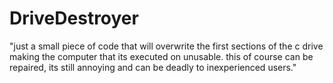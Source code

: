 # DriveDestroyer
"just a small piece of code that will overwrite the first sections of the c drive making the computer that its executed on unusable. this of course can be repaired, its still annoying and can be deadly to inexperienced users."
